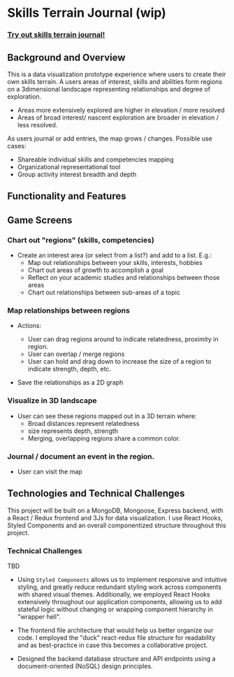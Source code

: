 # Skills Terrain Journal (wip) 

### [Try out skills terrain journal!]()

## Background and Overview
This is a data visualization prototype experience where users to create their own skills terrain. A users areas of interest, skills and abilities form regions on a 3dimensional landscape representing relationships and degree of exploration.

* Areas more extensively explored are higher in elevation / more resolved
* Areas of broad interest/ nascent exploration are broader in elevation / less resolved.

As users journal or add entries, the map grows / changes. Possible use cases: 
  * Shareable individual skills and competencies mapping
  * Organizational representational tool
  * Group activity interest breadth and depth

## Functionality and Features

## Game Screens
### Chart out "regions" (skills, competencies) 

* Create an interest area (or select from a list?) and add to a list. E.g.:
  * Map out relationships between your skills, interests, hobbies
  * Chart out areas of growth to accomplish a goal
  * Reflect on your academic studies and relationships between those areas
  * Chart out relationships between sub-areas of a topic
  
### Map relationships between regions 

* Actions: 
  * User can drag regions around to indicate relatedness, proximity in region.
  * User can overlap / merge regions
  * User can hold and drag down to increase the size of a region to indicate strength, depth, etc.

* Save the relationships as a 2D graph

### Visualize in 3D landscape 

* User can see these regions mapped out in a 3D terrain where:
  * Broad distances represent relatedness
  * size represents depth, strength
  * Merging, overlapping regions share a common color. 

### Journal / document an event in the region. 

* User can visit the map 

## Technologies and Technical Challenges

This project will be built on a MongoDB, Mongoose, Express backend, with a React / Redux frontend and 3Js for data visualization. I use React Hooks, Styled Components and an overall componentized structure throughout this project.

### Technical Challenges

TBD

- Using `Styled Components` allows us to implement responsive and intuitive styling, and greatly reduce redundant styling work across components with shared visual themes. Additionally, we employed React Hooks extensively throughout our application components, allowing us to add stateful logic without changing or wrapping component hierarchy in "wrapper hell".

- The frontend file architecture that would help us better organize our code. I employed the "duck" react-redux file structure for readability and as best-practice in case this becomes a collaborative project. 

- Designed the backend database structure and API endpoints using a document-oriented (NoSQL) design principles. 
